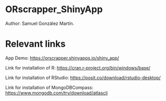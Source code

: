 # ORscrapper_ShinyApp

Author: Samuel González Martín.

# Relevant links

App Demo: https://orscrapper.shinyapps.io/shiny_app/

Link for installation of R: https://cran.r-project.org/bin/windows/base/

Link for installation of RStudio: https://posit.co/download/rstudio-desktop/

Link for installation of MongoDBCompass: https://www.mongodb.com/try/download/atlascli
